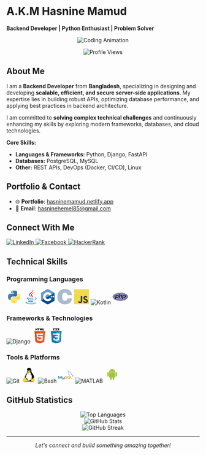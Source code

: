 # A.K.M Hasnine Mamud

**Backend Developer | Python Enthusiast | Problem Solver**

<div align="center">
  <img src="[https://camo.githubusercontent.com/5ddf73ad3a205111cf8c686f687fc216c2946a75005718c8da5b837ad9de78c9/68747470733a2f2f7468756d62732e6766796361742e636f6d2f4576696c4e657874446576696c666973682d736d616c6c2e676966](https://camo.githubusercontent.com/5ddf73ad3a205111cf8c686f687fc216c2946a75005718c8da5b837ad9de78c9/68747470733a2f2f7468756d62732e6766796361742e636f6d2f4576696c4e657874446576696c666973682d736d616c6c2e676966")" alt="Coding Animation" width="400"/>
</div>

<p align="center">
  <img src="https://komarev.com/ghpvc/?username=hasninemamud&label=Profile%20views&color=0e75b6&style=flat" alt="Profile Views" />
</p>

## About Me

I am a **Backend Developer** from **Bangladesh**, specializing in designing and developing **scalable, efficient, and secure server-side applications**. My expertise lies in building robust APIs, optimizing database performance, and applying best practices in backend architecture.

I am committed to **solving complex technical challenges** and continuously enhancing my skills by exploring modern frameworks, databases, and cloud technologies.

**Core Skills:**

* **Languages & Frameworks:** Python, Django, FastAPI
* **Databases:** PostgreSQL, MySQL
* **Other:** REST APIs, DevOps (Docker, CI/CD), Linux


## Portfolio & Contact

- 🌐 **Portfolio**: [hasninemamud.netlify.app](https://hasninemamud.netlify.app/)
- 📧 **Email**: hasninehemel85@gmail.com

## Connect With Me

<p align="left">
  <a href="https://linkedin.com/in/a.k.m hasnine mamud" target="_blank">
    <img src="https://raw.githubusercontent.com/rahuldkjain/github-profile-readme-generator/master/src/images/icons/Social/linked-in-alt.svg" alt="LinkedIn" height="30" width="40" />
  </a>
  <a href="https://fb.com/hasnine mahmud hemel" target="_blank">
    <img src="https://raw.githubusercontent.com/rahuldkjain/github-profile-readme-generator/master/src/images/icons/Social/facebook.svg" alt="Facebook" height="30" width="40" />
  </a>
  <a href="https://www.hackerrank.com/a.k.m hasnine mamud" target="_blank">
    <img src="https://raw.githubusercontent.com/rahuldkjain/github-profile-readme-generator/master/src/images/icons/Social/hackerrank.svg" alt="HackerRank" height="30" width="40" />
  </a>
</p>

## Technical Skills

### Programming Languages
<p align="left">
  <img src="https://raw.githubusercontent.com/devicons/devicon/master/icons/python/python-original.svg" alt="Python" width="40" height="40"/>
  <img src="https://raw.githubusercontent.com/devicons/devicon/master/icons/java/java-original.svg" alt="Java" width="40" height="40"/>
  <img src="https://raw.githubusercontent.com/devicons/devicon/master/icons/cplusplus/cplusplus-original.svg" alt="C++" width="40" height="40"/>
  <img src="https://raw.githubusercontent.com/devicons/devicon/master/icons/c/c-original.svg" alt="C" width="40" height="40"/>
  <img src="https://raw.githubusercontent.com/devicons/devicon/master/icons/javascript/javascript-original.svg" alt="JavaScript" width="40" height="40"/>
  <img src="https://www.vectorlogo.zone/logos/kotlinlang/kotlinlang-icon.svg" alt="Kotlin" width="40" height="40"/>
  <img src="https://raw.githubusercontent.com/devicons/devicon/master/icons/php/php-original.svg" alt="PHP" width="40" height="40"/>
</p>

### Frameworks & Technologies
<p align="left">
  <img src="https://cdn.worldvectorlogo.com/logos/django.svg" alt="Django" width="40" height="40"/>
  <img src="https://raw.githubusercontent.com/devicons/devicon/master/icons/html5/html5-original-wordmark.svg" alt="HTML5" width="40" height="40"/>
  <img src="https://raw.githubusercontent.com/devicons/devicon/master/icons/css3/css3-original-wordmark.svg" alt="CSS3" width="40" height="40"/>
</p>

### Tools & Platforms
<p align="left">
  <img src="https://www.vectorlogo.zone/logos/git-scm/git-scm-icon.svg" alt="Git" width="40" height="40"/>
  <img src="https://raw.githubusercontent.com/devicons/devicon/master/icons/linux/linux-original.svg" alt="Linux" width="40" height="40"/>
  <img src="https://www.vectorlogo.zone/logos/gnu_bash/gnu_bash-icon.svg" alt="Bash" width="40" height="40"/>
  <img src="https://raw.githubusercontent.com/devicons/devicon/master/icons/mysql/mysql-original-wordmark.svg" alt="MySQL" width="40" height="40"/>
  <img src="https://upload.wikimedia.org/wikipedia/commons/2/21/Matlab_Logo.png" alt="MATLAB" width="40" height="40"/>
  <img src="https://raw.githubusercontent.com/devicons/devicon/master/icons/android/android-original-wordmark.svg" alt="Android" width="40" height="40"/>
</p>

## GitHub Statistics

<div align="center">
  <img src="https://github-readme-stats.vercel.app/api/top-langs?username=hasninemamud&show_icons=true&locale=en&layout=compact&theme=default" alt="Top Languages" />
</div>

<div align="center">
  <img src="https://github-readme-stats.vercel.app/api?username=hasninemamud&show_icons=true&locale=en&theme=default" alt="GitHub Stats" />
</div>

<div align="center">
  <img src="https://github-readme-streak-stats.herokuapp.com/?user=hasninemamud&theme=default" alt="GitHub Streak" />
</div>

---

<p align="center">
  <i>Let's connect and build something amazing together!</i>
</p>
